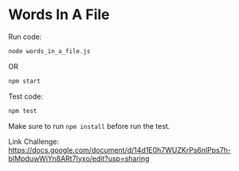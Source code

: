 # Words In A File

Run code:

```sh
node words_in_a_file.js
```

OR

```sh
npm start
```

Test code:
```sh
npm test
```

Make sure to run `npm install` before run the test.

Link Challenge:
https://docs.google.com/document/d/14d1E0h7WUZKrPs6nlPps7h-bIMpduwWiYn8ARt7Iyxo/edit?usp=sharing

